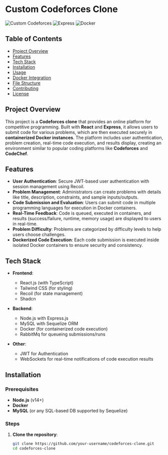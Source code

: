 # Custom Codeforces Clone

![Custom Codeforces](https://img.shields.io/badge/React-18.x-blue?style=flat-square)
![Express](https://img.shields.io/badge/Express-4.x-green?style=flat-square)
![Docker](https://img.shields.io/badge/Docker-Container-blue?style=flat-square)

## Table of Contents
- [Project Overview](#project-overview)
- [Features](#features)
- [Tech Stack](#tech-stack)
- [Installation](#installation)
- [Usage](#usage)
- [Docker Integration](#docker-integration)
- [File Structure](#file-structure)
- [Contributing](#contributing)
- [License](#license)

## Project Overview
This project is a **Codeforces clone** that provides an online platform for competitive programming. Built with **React** and **Express**, it allows users to submit code for various problems, which are then executed securely in **containerized Docker instances**. The platform includes user authentication, problem creation, real-time code execution, and results display, creating an environment similar to popular coding platforms like **Codeforces** and **CodeChef**.

## Features
- **User Authentication**: Secure JWT-based user authentication with session management using Recoil.
- **Problem Management**: Administrators can create problems with details like title, description, constraints, and sample inputs/outputs.
- **Code Submission and Evaluation**: Users can submit code in multiple programming languages for execution in Docker containers.
- **Real-Time Feedback**: Code is queued, executed in containers, and results (success/failure, runtime, memory usage) are displayed to users in real-time.
- **Problem Difficulty**: Problems are categorized by difficulty levels to help users choose challenges.
- **Dockerized Code Execution**: Each code submission is executed inside isolated Docker containers to ensure security and consistency.

## Tech Stack
- **Frontend**: 
  - React.js (with TypeScript)
  - Tailwind CSS (for styling)
  - Recoil (for state management)
  - Shadcn 
  
- **Backend**:
  - Node.js with Express.js
  - MySQL with Sequelize ORM
  - Docker (for containerized code execution)
  - RabbitMq for queueing submissions/runs
  
- **Other**:
  - JWT for Authentication
  - WebSockets for real-time notifications of code execution results
  
## Installation

### Prerequisites
- **Node.js** (v14+)
- **Docker**
- **MySQL** (or any SQL-based DB supported by Sequelize)

### Steps

1. **Clone the repository**:
   ```bash
   git clone https://github.com/your-username/codeforces-clone.git
   cd codeforces-clone
